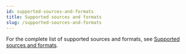 ```yaml
---
id: supported-sources-and-formats
title: Supported sources and formats
slug: /supported-sources-and-formats
---
```

<head>
  <link rel="canonical" href="https://docs.risingwave.com/docs/current/supported-sources-and-formats/" />
</head>

For the complete list of supported sources and formats, see [Supported sources and formats](/sql/commands/sql-create-source.md#supported-sources).

